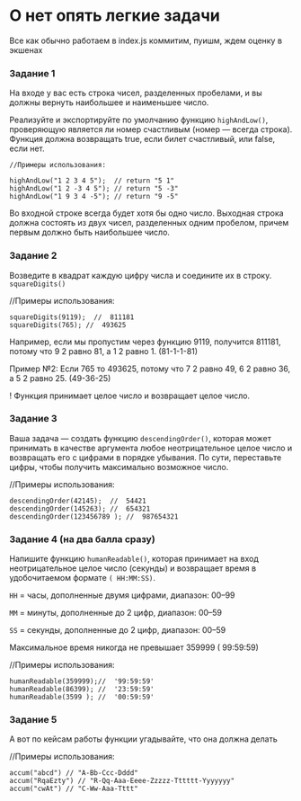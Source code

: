 # О нет опять легкие задачи

Все как обычно работаем в index.js коммитим, пуишм, ждем оценку в экшенах

### Задание 1

На входе у вас есть строка чисел, разделенных пробелами, и вы должны вернуть наибольшее и наименьшее число.

Реализуйте и экспортируйте по умолчанию функцию `highAndLow()`, проверяющую является ли номер счастливым (номер — всегда строка). Функция должна возвращать true, если билет счастливый, или false, если нет.

    //Примеры использования:

    highAndLow("1 2 3 4 5");  // return "5 1"
    highAndLow("1 2 -3 4 5"); // return "5 -3"
    highAndLow("1 9 3 4 -5"); // return "9 -5"

Во входной строке всегда будет хотя бы одно число.
Выходная строка должна состоять из двух чисел, разделенных одним пробелом, причем первым должно быть наибольшее число.

### Задание 2

Возведите в квадрат каждую цифру числа и соедините их в строку. `squareDigits()`

//Примеры использования:

    squareDigits(9119);  //  811181
    squareDigits(765); //  493625

Например, если мы пропустим через функцию 9119, получится 811181, потому что 9 2 равно 81, а 1 2 равно 1. (81-1-1-81)

Пример №2: Если 765 то 493625, потому что 7 2 равно 49, 6 2 равно 36, а 5 2 равно 25. (49-36-25)

! Функция принимает целое число и возвращает целое число.

### Задание 3

Ваша задача — создать функцию `descendingOrder()`, которая может принимать в качестве аргумента любое неотрицательное целое число и возвращать его с цифрами в порядке убывания. По сути, переставьте цифры, чтобы получить максимально возможное число.

//Примеры использования:

    descendingOrder(42145);  //  54421
    descendingOrder(145263); //  654321
    descendingOrder(123456789 ); //  987654321

### Задание 4 (на два балла сразу)

Напишите функцию `humanReadable()`, которая принимает на вход неотрицательное целое число (секунды) и возвращает время в удобочитаемом формате `( HH:MM:SS)`.

`HH` = часы, дополненные двумя цифрами, диапазон: 00–99

`MM` = минуты, дополненные до 2 цифр, диапазон: 00–59

`SS` = секунды, дополненные до 2 цифр, диапазон: 00–59

Максимальное время никогда не превышает 359999 ( 99:59:59)

//Примеры использования:

    humanReadable(359999);//  '99:59:59'
    humanReadable(86399); //  '23:59:59'
    humanReadable(3599 ); //  '00:59:59'

### Задание 5

А вот по кейсам работы функции угадывайте, что она должна делать

//Примеры использования:

    accum("abcd") // "A-Bb-Ccc-Dddd"
    accum("RqaEzty") // "R-Qq-Aaa-Eeee-Zzzzz-Tttttt-Yyyyyyy"
    accum("cwAt") // "C-Ww-Aaa-Tttt"
